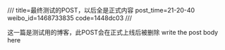 ﻿///
title=最终测试的POST，以后全是正式内容
post_time=21-20-40
weibo_id=1468733835
code=1448dc03
///

这一篇是测试用的博客，此POST会在正式上线后被删除
write the post body here
